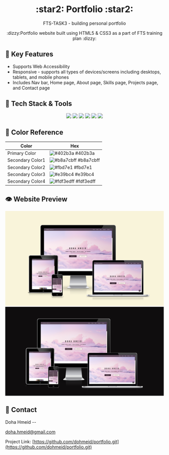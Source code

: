 <div align='center'>
    <h1>:star2:	Portfolio :star2:</h1>
    <p>FTS-TASK3 - building personal portfolio</p>
    <p>:dizzy:Portfolio website built using HTML5 & CSS3 as a part of FTS training plan :dizzy:</p>
</div>

## :dart: Key Features
- Supports Web Accessibility
- Responsive - supports all types of devices/screens including desktops, tablets, and mobile phones
- Includes Nav bar, Home page, About page, Skills page, Projects page, and Contact page 

## :space_invader: Tech Stack & Tools
<div align="center">
    <img src="https://img.shields.io/badge/HTML5-E34F26?style=for-the-badge&logo=html5&logoColor=white" height="30" />
    <img src="https://img.shields.io/badge/CSS3-1572B6?style=for-the-badge&logo=css3&logoColor=white" height="30" />
    <img src="https://img.shields.io/badge/GIT-E44C30?style=for-the-badge&logo=git&logoColor=white" height="30"  />
    <img src="https://img.shields.io/badge/GitHub-100000?style=for-the-badge&logo=github&logoColor=white" height="30"  />
    <img src="https://img.shields.io/badge/Netlify-00C7B7?style=for-the-badge&logo=netlify&logoColor=white" height="30" />
    <img src="https://img.shields.io/badge/Font_Awesome-339AF0?style=for-the-badge&logo=fontawesome&logoColor=white" height="30"  />
</div>

## :art: Color Reference
<div align="center"> 
    
| Color | Hex |
| --------------- | ---------------------------------------------------------------- |
| Primary Color | ![#402b3a](https://via.placeholder.com/10/402b3a?text=+) #402b3a |
| Secondary Color1 | ![#b8a7cbff](https://via.placeholder.com/10/b8a7cbff?text=+) #b8a7cbff |
| Secondary Color2 | ![#fbd7e1](https://via.placeholder.com/10/fbd7e1?text=+) #fbd7e1 |
| Secondary Color3 | ![#e39bc4](https://via.placeholder.com/10/e39bc4?text=+) #e39bc4 |
| Secondary Color4 | ![#fdf3edff](https://via.placeholder.com/10/fdf3edff?text=+) #fdf3edff |
</div>

## :eye: Website Preview
![demo1](demo1.png)
![demo2](demo2.png)

## :handshake: Contact
Doha Hmeid --

doha.hmeid@gmail.com

Project Link: [https://github.com/dohmeid/portfolio.git](https://github.com/dohmeid/portfolio.git)
